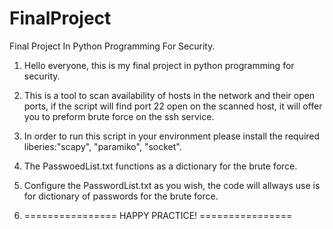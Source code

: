 # FinalProject
 Final Project In Python Programming For Security.

1. Hello everyone, this is my final project in python programming for security.

2. This is a tool to scan availability of hosts in the network and their open ports, if the script will find port 22 open on the scanned host, it will offer you to preform brute force on the ssh service.

3. In order to run this script in your environment please install the required liberies:"scapy", "paramiko", "socket".

4. The PasswoedList.txt functions as a dictionary for the brute force.

5. Configure the PasswordList.txt as you wish, the code will allways use is for dictionary of passwords for the brute force.

6. ================ HAPPY PRACTICE! ================ 